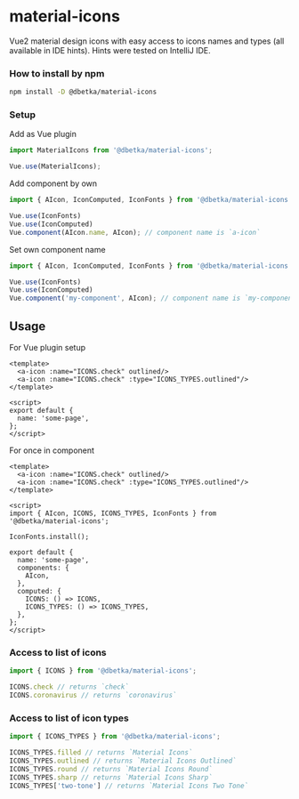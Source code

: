 # material-icons
Vue2 material design icons with easy access to icons names and types (all available in IDE hints).
Hints were tested on IntelliJ IDE.

### How to install by npm
```bash
npm install -D @dbetka/material-icons
```

### Setup

Add as Vue plugin
```js
import MaterialIcons from '@dbetka/material-icons';

Vue.use(MaterialIcons);
```

Add component by own
```js
import { AIcon, IconComputed, IconFonts } from '@dbetka/material-icons';

Vue.use(IconFonts)
Vue.use(IconComputed)
Vue.component(AIcon.name, AIcon); // component name is `a-icon`
```

Set own component name
```js
import { AIcon, IconComputed, IconFonts } from '@dbetka/material-icons';

Vue.use(IconFonts)
Vue.use(IconComputed)
Vue.component('my-component', AIcon); // component name is `my-component`
```

## Usage
For Vue plugin setup
```vue
<template>
  <a-icon :name="ICONS.check" outlined/>
  <a-icon :name="ICONS.check" :type="ICONS_TYPES.outlined"/>
</template>

<script>
export default {
  name: 'some-page',
};
</script>
```
For once in component
```vue
<template>
  <a-icon :name="ICONS.check" outlined/>
  <a-icon :name="ICONS.check" :type="ICONS_TYPES.outlined"/>
</template>

<script>
import { AIcon, ICONS, ICONS_TYPES, IconFonts } from '@dbetka/material-icons';

IconFonts.install();

export default {
  name: 'some-page',
  components: {
    AIcon,
  },
  computed: {
    ICONS: () => ICONS,
    ICONS_TYPES: () => ICONS_TYPES,
  },
};
</script>
```

### Access to list of icons
```js
import { ICONS } from '@dbetka/material-icons';

ICONS.check // returns `check`
ICONS.coronavirus // returns `coronavirus`
```

### Access to list of icon types
```js
import { ICONS_TYPES } from '@dbetka/material-icons';

ICONS_TYPES.filled // returns `Material Icons`
ICONS_TYPES.outlined // returns `Material Icons Outlined`
ICONS_TYPES.round // returns `Material Icons Round`
ICONS_TYPES.sharp // returns `Material Icons Sharp`
ICONS_TYPES['two-tone'] // returns `Material Icons Two Tone`
```
